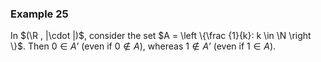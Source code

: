 ### Example 25

In $(\R , |\cdot |)$, consider the set $A = \left \{\frac {1}{k}: k \in \N \right \}$. Then $0 \in A’$ (even if $0\notin A$), whereas $1 \not \in A’$ (even if $1\in A$).